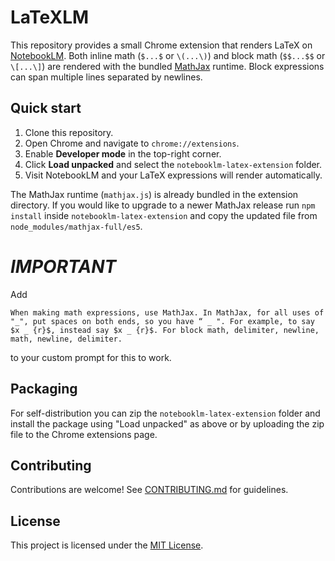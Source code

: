# LaTeXLM

This repository provides a small Chrome extension that renders LaTeX on [NotebookLM](https://notebooklm.google.com/). Both inline math (`$...$` or `\(...\)`) and block math (`$$...$$` or `\[...\]`) are rendered with the bundled [MathJax](https://www.mathjax.org/) runtime. Block expressions can span multiple lines separated by newlines.

## Quick start

1. Clone this repository.
2. Open Chrome and navigate to `chrome://extensions`.
3. Enable **Developer mode** in the top-right corner.
4. Click **Load unpacked** and select the `notebooklm-latex-extension` folder.
5. Visit NotebookLM and your LaTeX expressions will render automatically.

The MathJax runtime (`mathjax.js`) is already bundled in the extension directory. If you would like to upgrade to a newer MathJax release run `npm install` inside `notebooklm-latex-extension` and copy the updated file from `node_modules/mathjax-full/es5`.

# ***IMPORTANT***


Add 
```
When making math expressions, use MathJax. In MathJax, for all uses of "_", put spaces on both ends, so you have “ _ ". For example, to say $x _ {r}$, instead say $x _ {r}$. For block math, delimiter, newline, math, newline, delimiter.
```
to your custom prompt for this to work.


## Packaging

For self-distribution you can zip the `notebooklm-latex-extension` folder and install the package using "Load unpacked" as above or by uploading the zip file to the Chrome extensions page.

## Contributing

Contributions are welcome! See [CONTRIBUTING.md](./CONTRIBUTING.md) for guidelines.

## License

This project is licensed under the [MIT License](./LICENSE).
